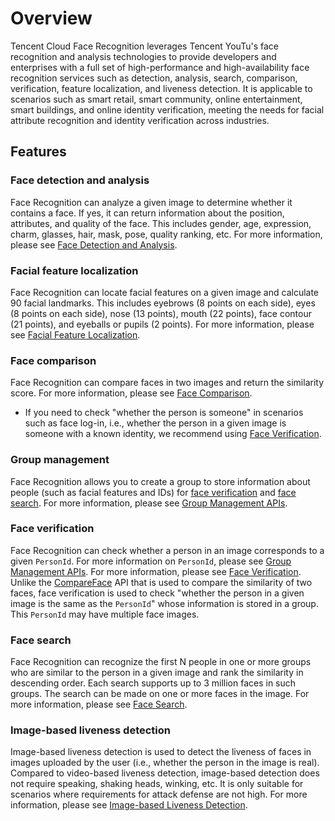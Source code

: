 # Overview

Tencent Cloud Face Recognition leverages Tencent YouTu's face recognition and analysis technologies to provide developers and enterprises with a full set of high-performance and high-availability face recognition services such as detection, analysis, search, comparison, verification, feature localization, and liveness detection. It is applicable to scenarios such as smart retail, smart community, online entertainment, smart buildings, and online identity verification, meeting the needs for facial attribute recognition and identity verification across industries.

## Features
### Face detection and analysis
Face Recognition can analyze a given image to determine whether it contains a face. If yes, it can return information about the position, attributes, and quality of the face. This includes gender, age, expression, charm, glasses, hair, mask, pose, quality ranking, etc. For more information, please see [Face Detection and Analysis](https://intl.cloud.tencent.com/document/product/1059/36979).

### Facial feature localization
Face Recognition can locate facial features on a given image and calculate 90 facial landmarks. This includes eyebrows (8 points on each side), eyes (8 points on each side), nose (13 points), mouth (22 points), face contour (21 points), and eyeballs or pupils (2 points). For more information, please see [Facial Feature Localization](https://intl.cloud.tencent.com/document/product/1059/36981).

### Face comparison
Face Recognition can compare faces in two images and return the similarity score. For more information, please see [Face Comparison](https://intl.cloud.tencent.com/document/product/1059/36981).
- If you need to check "whether the person is someone" in scenarios such as face log-in, i.e., whether the person in a given image is someone with a known identity, we recommend using [Face Verification](https://intl.cloud.tencent.com/document/product/1059/36972).

### Group management
Face Recognition allows you to create a group to store information about people (such as facial features and IDs) for [face verification](https://intl.cloud.tencent.com/document/product/1059/36972) and [face search](https://intl.cloud.tencent.com/document/product/1059/36977). For more information, please see [Group Management APIs](https://intl.cloud.tencent.com/document/product/1059/36967).

### Face verification
Face Recognition can check whether a person in an image corresponds to a given `PersonId`. For more information on `PersonId`, please see [Group Management APIs](https://intl.cloud.tencent.com/document/product/1059/36967). For more information, please see [Face Verification](https://intl.cloud.tencent.com/document/product/1059/36972).
Unlike the [CompareFace](https://intl.cloud.tencent.com/document/product/1059/36981) API that is used to compare the similarity of two faces, face verification is used to check "whether the person in a given image is the same as the `PersonId`" whose information is stored in a group. This `PersonId` may have multiple face images.

### Face search
Face Recognition can recognize the first N people in one or more groups who are similar to the person in a given image and rank the similarity in descending order. Each search supports up to 3 million faces in such groups. The search can be made on one or more faces in the image. For more information, please see [Face Search](https://intl.cloud.tencent.com/document/product/1059/36977).


### Image-based liveness detection
Image-based liveness detection is used to detect the liveness of faces in images uploaded by the user (i.e., whether the person in the image is real). Compared to video-based liveness detection, image-based detection does not require speaking, shaking heads, winking, etc. It is only suitable for scenarios where requirements for attack defense are not high. For more information, please see [Image-based Liveness Detection](https://intl.cloud.tencent.com/document/product/1059/36949).
